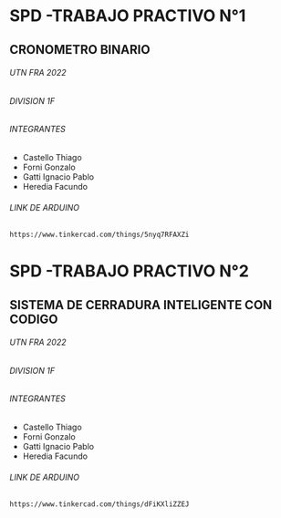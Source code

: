 # SPD -TRABAJO PRACTIVO N°1
## CRONOMETRO BINARIO
###### UTN FRA 2022
###### DIVISION 1F
###### INTEGRANTES
- Castello Thiago
- Forni Gonzalo
- Gatti Ignacio Pablo
- Heredia Facundo

###### LINK DE ARDUINO

```sh
https://www.tinkercad.com/things/5nyq7RFAXZi
```



# SPD -TRABAJO PRACTIVO N°2
## SISTEMA DE CERRADURA INTELIGENTE CON CODIGO
###### UTN FRA 2022
###### DIVISION 1F
###### INTEGRANTES
- Castello Thiago
- Forni Gonzalo
- Gatti Ignacio Pablo
- Heredia Facundo

###### LINK DE ARDUINO

```sh
https://www.tinkercad.com/things/dFiKXliZZEJ
```
